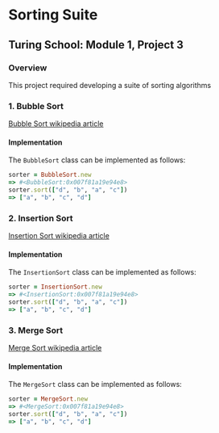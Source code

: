 # Sorting Suite

## Turing School: Module 1, Project 3

### Overview

This project required developing a suite of sorting algorithms

### 1. Bubble Sort

[Bubble Sort wikipedia article](https://en.wikipedia.org/wiki/Bubble_sort)

#### Implementation

The `BubbleSort` class can be implemented as follows:

```ruby
sorter = BubbleSort.new
=> #<BubbleSort:0x007f81a19e94e8>
sorter.sort(["d", "b", "a", "c"])
=> ["a", "b", "c", "d"]
```

### 2. Insertion Sort

[Insertion Sort wikipedia article](https://en.wikipedia.org/wiki/insertion_sort)

#### Implementation

The `InsertionSort` class can be implemented as follows:

```ruby
sorter = InsertionSort.new
=> #<InsertionSort:0x007f81a19e94e8>
sorter.sort(["d", "b", "a", "c"])
=> ["a", "b", "c", "d"]
```

### 3. Merge Sort

[Merge Sort wikipedia article](https://en.wikipedia.org/wiki/merge_sort)

#### Implementation

The `MergeSort` class can be implemented as follows:

```ruby
sorter = MergeSort.new
=> #<MergeSort:0x007f81a19e94e8>
sorter.sort(["d", "b", "a", "c"])
=> ["a", "b", "c", "d"]
```
